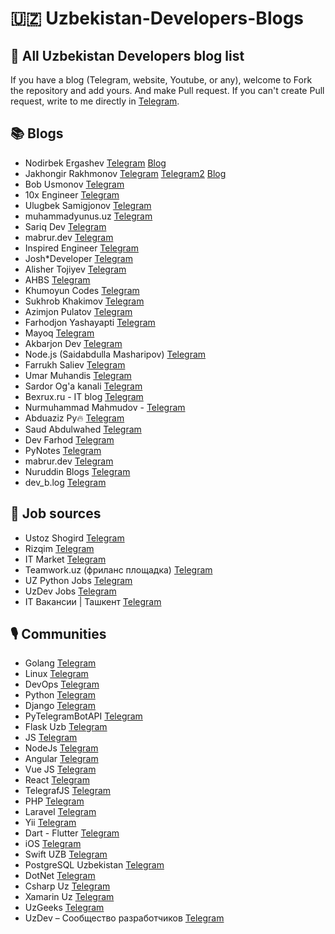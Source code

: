 # **🇺🇿 Uzbekistan-Developers-Blogs**

## 📃 All Uzbekistan Developers blog list

If you have a blog (Telegram, website, Youtube, or any), welcome to Fork the repository and add yours. And make Pull request. If you can't create Pull request, write to me directly in [Telegram](https://t.me/nodirshox_e).

## **📚 Blogs**

- Nodirbek Ergashev [Telegram](https://t.me/nodir_adventure) [Blog](https://ergashevn.blogspot.com/)
- Jakhongir Rakhmonov [Telegram](https://t.me/jakhonrakhmon) [Telegram2](https://t.me/JR_TwitGram) [Blog](https://rahmonov.me/)
- Bob Usmonov [Telegram](https://t.me/bobnosponge)
- 10x Engineer [Telegram](https://t.me/TenxEngineer)
- Ulugbek Samigjonov [Telegram](https://t.me/ulugbeksamigjonov)
- muhammadyunus.uz [Telegram](https://t.me/muhammadyunus_uz)
- Sariq Dev [Telegram](https://t.me/sariqdev)
- mabrur.dev [Telegram](https://t.me/mabrur_dev)
- Inspired Engineer [Telegram](https://t.me/inspired_engineer)
- Josh\*Developer [Telegram](https://t.me/JoshDeveloper)
- Alisher Tojiyev [Telegram](https://t.me/AkhmatovichUz)
- AHBS [Telegram](https://t.me/app_hbs)
- Khumoyun Codes [Telegram](https://t.me/khumoyun_codes)
- Sukhrob Khakimov [Telegram](https://t.me/sukhrobkhakimov)
- Azimjon Pulatov [Telegram](https://t.me/lazyprogrammer)
- Farhodjon Yashayapti [Telegram](https://t.me/FarLives)
- Mayoq [Telegram](https://t.me/mayoquz)
- Akbarjon Dev [Telegram](https://t.me/akbarjondev)
- Node.js (Saidabdulla Masharipov) [Telegram](https://t.me/npm_run_dev)
- Farrukh Saliev [Telegram](https://t.me/farrukhsaliev)
- Umar Muhandis [Telegram](https://t.me/umarmuhandis)
- Sardor Og'a kanali [Telegram](https://t.me/sardoroga_blog)
- Bexrux.ru - IT blog [Telegram](https://t.me/bexruz_ru)
- Nurmuhammad Mahmudov - [Telegram](https://t.me/NurmuhammadMahmudov)
- Abduaziz Py🔥 [Telegram](https://t.me/AbduazizPy)
- Saud Abdulwahed [Telegram](https://t.me/saudabdulwahed)
- Dev Farhod [Telegram](https://t.me/devfarhod)
- PyNotes [Telegram](https://t.me/py_notes_uz)
- mabrur.dev [Telegram](https://t.me/mabrur_dev)
- Nuruddin Blogs [Telegram](https://t.me/nuruddinblogs)
- dev_b.log [Telegram](https://t.me/shakhzodme)

## **💼 Job sources**

- Ustoz Shogird [Telegram](https://t.me/UstozShogird)
- Rizqim [Telegram](https://t.me/rizqimuz)
- IT Market [Telegram](https://t.me/itmarket_uz)
- Teamwork.uz (фриланс площадка) [Telegram](https://t.me/teamwork_uz)
- UZ Python Jobs [Telegram](https://t.me/uzpythonjobs)
- UzDev Jobs [Telegram](https://t.me/uzdev_jobs)
- IT Вакансии | Ташкент [Telegram](https://t.me/ITworksUz)

## **🎙 Communities**

- Golang [Telegram](https://t.me/golangdevs_community)
- Linux [Telegram](https://t.me/linux_uzbek)
- DevOps [Telegram](https://t.me/devopsuzb)
- Python [Telegram](https://t.me/python_uz)
- Django [Telegram](https://t.me/djangouzb)
- PyTelegramBotAPI [Telegram](https://t.me/telebot_uz)
- Flask Uzb [Telegram](https://t.me/flaskuzb)
- JS [Telegram](https://t.me/js_uz)
- NodeJs [Telegram](https://t.me/nodejs_uz)
- Angular [Telegram](https://t.me/angular_uz)
- Vue JS [Telegram](https://t.me/vuejs_uz)
- React [Telegram](https://t.me/react_uz)
- TelegrafJS [Telegram](https://t.me/telegrafJS_uz)
- PHP [Telegram](https://t.me/php_uz)
- Laravel [Telegram](https://t.me/laravel_uz)
- Yii [Telegram](https://t.me/yiiframework_uz)
- Dart - Flutter [Telegram](https://t.me/dartuzb)
- iOS [Telegram](https://t.me/iOSDevelopersUz)
- Swift UZB [Telegram](https://t.me/swift_uzb)
- PostgreSQL Uzbekistan [Telegram](https://t.me/pgsql_uzbekistan)
- DotNet [Telegram](https://t.me/uz_dotnet)
- Csharp Uz [Telegram](https://t.me/Csharp_uz_group)
- Xamarin Uz [Telegram](https://t.me/Xamarin_Uzbekistan)
- UzGeeks [Telegram](https://t.me/UzGeeksGroup)
- UzDev – Сообщество разработчиков [Telegram](https://t.me/uzdevgroup)
